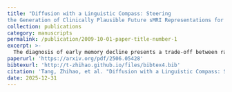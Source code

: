 ```yaml
---
title: "Diffusion with a Linguistic Compass: Steering
the Generation of Clinically Plausible Future sMRI Representations for Early MCI Conversion Prediction."
collection: publications
category: manuscripts
permalink: /publication/2009-10-01-paper-title-number-1
excerpt: >-
  The diagnosis of early memory decline presents a trade-off between rapid, single-scan assessments that are inaccurate and accurate, multi-year longitudinal studies that delay crucial intervention. Our approach resolves this by leveraging a large language model (LLM) to steer a diffusion model, generating high-fidelity, time-series brain imaging data from a single scan. This process creates a self-improving data flywheel, where the synthetic data boosts diagnostic accuracy while simultaneously refining the LLM's generative capabilities.
paperurl: 'https://arxiv.org/pdf/2506.05428'
bibtexurl: 'http://t-zhihao.github.io/files/bibtex4.bib'
citation: 'Tang, Zhihao, et al. "Diffusion with a Linguistic Compass: Steering the Generation of Clinically Plausible Future sMRI Representations for Early MCI Conversion Prediction." arXiv preprint arXiv:2506.05428 (2025).'
date: 2025-12-31
---
```


